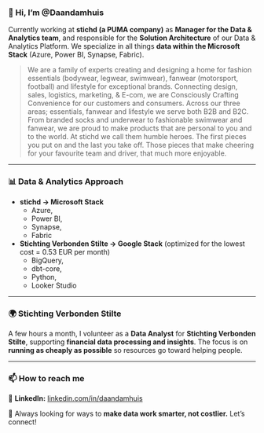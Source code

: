### **👋 Hi, I’m @Daandamhuis**  

Currently working at **stichd (a PUMA company)** as **Manager for the Data & Analytics team**, and responsible for the **Solution Architecture** of our Data & Analytics Platform. We specialize in all things **data within the Microsoft Stack** (Azure, Power BI, Synapse, Fabric).  

> We are a family of experts creating and designing a home for fashion essentials (bodywear, legwear, swimwear), fanwear (motorsport, football) and lifestyle for exceptional brands. Connecting design, sales, logistics, marketing, & E-com, we are Consciously Crafting Convenience for our customers and consumers. Across our three areas; essentials, fanwear and lifestyle we serve both B2B and B2C. From branded socks and underwear to fashionable swimwear and fanwear, we are proud to make products that are personal to you and to the world. At stichd we call them humble heroes. The first pieces you put on and the last you take off. Those pieces that make cheering for your favourite team and driver, that much more enjoyable.
---

### **📊 Data & Analytics Approach**  
- **stichd → Microsoft Stack** 
  - Azure,
  - Power BI,
  - Synapse,
  - Fabric  
- **Stichting Verbonden Stilte → Google Stack** (optimized for the lowest cost = 0.53 EUR per month)  
  - BigQuery,
  - dbt-core,
  - Python,
  - Looker Studio 

---

### **🌍 Stichting Verbonden Stilte**  
A few hours a month, I volunteer as a **Data Analyst** for **Stichting Verbonden Stilte**, supporting **financial data processing and insights**. The focus is on **running as cheaply as possible** so resources go toward helping people.  

---

### **📫 How to reach me**  
🔗 **LinkedIn:** [linkedin.com/in/daandamhuis](http://linkedin.com/in/daandamhuis)  

🚀 Always looking for ways to **make data work smarter, not costlier.** Let’s connect!  
